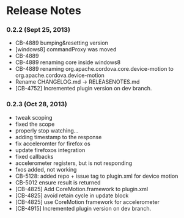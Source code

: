 <!--
#
# Licensed to the Apache Software Foundation (ASF) under one
# or more contributor license agreements.  See the NOTICE file
# distributed with this work for additional information
# regarding copyright ownership.  The ASF licenses this file
# to you under the Apache License, Version 2.0 (the
# "License"); you may not use this file except in compliance
# with the License.  You may obtain a copy of the License at
# 
# http://www.apache.org/licenses/LICENSE-2.0
# 
# Unless required by applicable law or agreed to in writing,
# software distributed under the License is distributed on an
# "AS IS" BASIS, WITHOUT WARRANTIES OR CONDITIONS OF ANY
#  KIND, either express or implied.  See the License for the
# specific language governing permissions and limitations
# under the License.
#
-->
# Release Notes

### 0.2.2 (Sept 25, 2013)
* CB-4889 bumping&resetting version
* [windows8] commandProxy was moved
* CB-4889
* CB-4889 renaming core inside windows8
* CB-4889 renaming org.apache.cordova.core.device-motion to org.apache.cordova.device-motion
* Rename CHANGELOG.md -> RELEASENOTES.md
* [CB-4752] Incremented plugin version on dev branch.

### 0.2.3 (Oct 28, 2013)
* tweak scoping
* fixed the scope
* properly stop watching...
* adding timestamp to the response
* fix acceleromter for firefox os
* update firefoxos integration
* fixed callbacks
* accelerometer registers, but is not responding
* fxos added, not working
* CB-5128: added repo + issue tag to plugin.xml for device motion
* CB-5012 ensure result is returned
* [CB-4825] Add CoreMotion.framework to plugin.xml
* [CB-4825] avoid retain cycle in update block
* [CB-4825] use CoreMotion framework for accelerometer
* [CB-4915] Incremented plugin version on dev branch.
